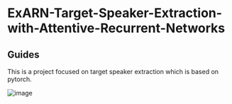 # ExARN-Target-Speaker-Extraction-with-Attentive-Recurrent-Networks
## Guides
This is a project focused on target speaker extraction which is based on pytorch.

![image]([https://github.com/shenpengjie/ExARN-Target-Speaker-Extraction-with-Attentive-Recurrent-Networks/assets/24357107/c306b155-45a6-493b-8a8b-f9f5ddc8d131]#pic_center)

